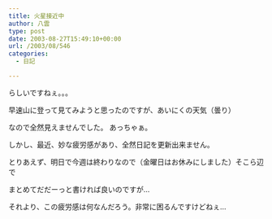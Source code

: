 ```yaml
---
title: 火星接近中
author: 八雲
type: post
date: 2003-08-27T15:49:10+00:00
url: /2003/08/546
categories:
  - 日記

---
```

らしいですねぇ。。。
  
早速山に登って見てみようと思ったのですが、あいにくの天気（曇り）
  
なので全然見えませんでした。 あっちゃぁ。
  
しかし、最近、妙な疲労感があり、全然日記を更新出来ません。
  
とりあえず、明日で今週は終わりなので（金曜日はお休みにしました）そこら辺で
  
まとめてだだーっと書ければ良いのですが…

それより、この疲労感は何なんだろう。非常に困るんですけどねぇ…